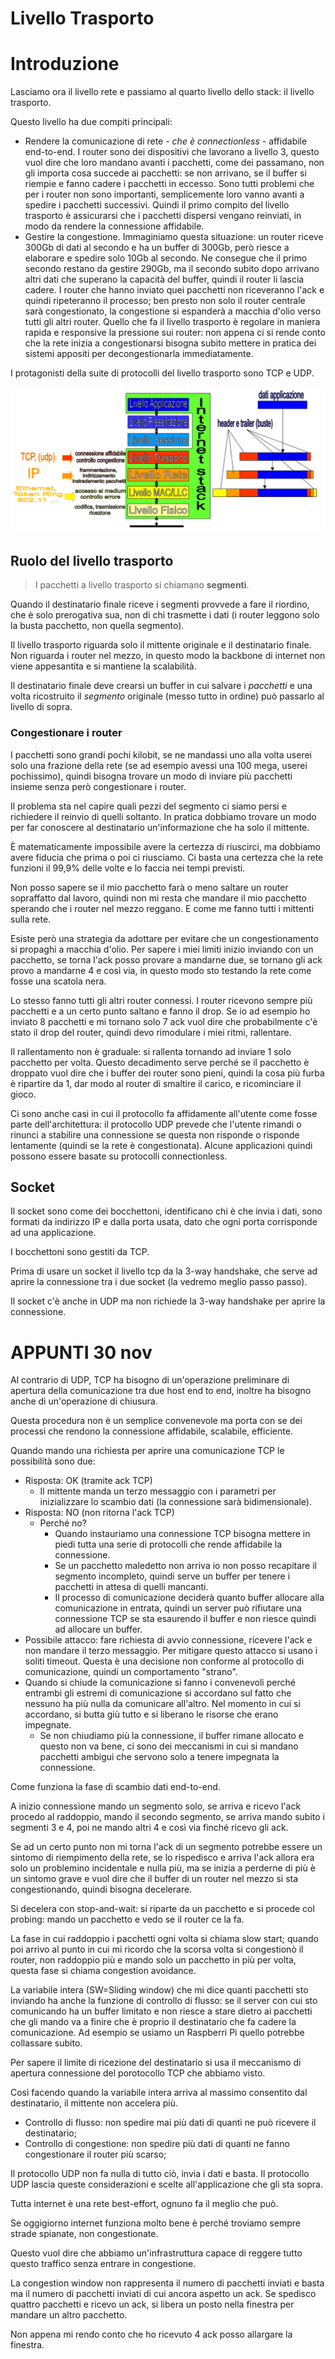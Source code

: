 # Livello Trasporto

# Introduzione

Lasciamo ora il livello rete e passiamo al quarto livello dello stack: il livello trasporto.

Questo livello ha due compiti principali:

- Rendere la comunicazione di rete - _che è connectionless_ - affidabile end-to-end.
  I router sono dei dispositivi che lavorano a livello 3, questo vuol dire che loro mandano avanti i pacchetti, come dei passamano, non gli importa cosa succede ai pacchetti: se non arrivano, se il buffer si riempie e fanno cadere i pacchetti in eccesso. Sono tutti problemi che per i router non sono importanti, semplicemente loro vanno avanti a spedire i pacchetti successivi.
  Quindi il primo compito del livello trasporto è assicurarsi che i pacchetti dispersi vengano reinviati, in modo da rendere la connessione affidabile.
- Gestire la congestione.
  Immaginiamo questa situazione: un router riceve 300Gb di dati al secondo e ha un buffer di 300Gb, però riesce a elaborare e spedire solo 10Gb al secondo. Ne consegue che il primo secondo restano da gestire 290Gb, ma il secondo subito dopo arrivano altri dati che superano la capacità del buffer, quindi il router li lascia cadere. I router che hanno inviato quei pacchetti non riceveranno l'ack e quindi ripeteranno il processo; ben presto non solo il router centrale sarà congestionato, la congestione si espanderà a macchia d'olio verso tutti gli altri router.
  Quello che fa il livello trasporto è regolare in maniera rapida e responsive la pressione sui router: non appena ci si rende conto che la rete inizia a congestionarsi bisogna subito mettere in pratica dei sistemi appositi per decongestionarla immediatamente.

I protagonisti della suite di protocolli del livello trasporto sono TCP e UDP.

![Schema illustrativo del livello trasporto](assets/schema-livello-trasporto.png)

## Ruolo del livello trasporto

> I pacchetti a livello trasporto si chiamano **segmenti**.

Quando il destinatario finale riceve i segmenti provvede a fare il riordino, che è solo prerogativa sua, non di chi trasmette i dati (i router leggono solo la busta pacchetto, non quella segmento).

Il livello trasporto riguarda solo il mittente originale e il destinatario finale. Non riguarda i router nel mezzo, in questo modo la backbone di internet non viene appesantita e si mantiene la scalabilità.

Il destinatario finale deve crearsi un buffer in cui salvare i _pacchetti_ e una volta ricostruito il _segmento_ originale (messo tutto in ordine) può passarlo al livello di sopra.

### Congestionare i router

I pacchetti sono grandi pochi kilobit, se ne mandassi uno alla volta userei solo una frazione della rete (se ad esempio avessi una 100 mega, userei pochissimo), quindi bisogna trovare un modo di inviare più pacchetti insieme senza però congestionare i router.

Il problema sta nel capire quali pezzi del segmento ci siamo persi e richiedere il reinvio di quelli soltanto. In pratica dobbiamo trovare un modo per far conoscere al destinatario un'informazione che ha solo il mittente.

È matematicamente impossibile avere la certezza di riuscirci, ma dobbiamo avere fiducia che prima o poi ci riusciamo. Ci basta una certezza che la rete funzioni il 99,9% delle volte e lo faccia nei tempi previsti.

Non posso sapere se il mio pacchetto farà o meno saltare un router sopraffatto dal lavoro, quindi non mi resta che mandare il mio pacchetto sperando che i router nel mezzo reggano. E come me fanno tutti i mittenti sulla rete.

Esiste però una strategia da adottare per evitare che un congestionamento si propaghi a macchia d'olio. Per sapere i miei limiti inizio inviando con un pacchetto, se torna l'ack posso provare a mandarne due, se tornano gli ack provo a mandarne 4 e così via, in questo modo sto testando la rete come fosse una scatola nera.

Lo stesso fanno tutti gli altri router connessi. I router ricevono sempre più pacchetti e a un certo punto saltano e fanno il drop. Se io ad esempio ho inviato 8 pacchetti e mi tornano solo 7 ack vuol dire che probabilmente c'è stato il drop del router, quindi devo rimodulare i miei ritmi, rallentare.

Il rallentamento non è graduale: si rallenta tornando ad inviare 1 solo pacchetto per volta. Questo decadimento serve perché se il pacchetto è droppato vuol dire che i buffer dei router sono pieni, quindi la cosa più furba è ripartire da 1, dar modo al router di smaltire il carico, e ricominciare il gioco.

Ci sono anche casi in cui il protocollo fa affidamente all'utente come fosse parte dell'architettura: il protocollo UDP prevede che l'utente rimandi o rinunci a stabilire una connessione se questa non risponde o risponde lentamente (quindi se la rete è congestionata). Alcune applicazioni quindi possono essere basate su protocolli connectionless.

## Socket

Il socket sono come dei bocchettoni, identificano chi è che invia i dati, sono formati da indirizzo IP e dalla porta usata, dato che ogni porta corrisponde ad una applicazione.

I bocchettoni sono gestiti da TCP.

Prima di usare un socket il livello tcp da la 3-way handshake, che serve ad aprire la connessione tra i due socket (la vedremo meglio passo passo).

Il socket c'è anche in UDP ma non richiede la 3-way handshake per aprire la connessione.

# APPUNTI 30 nov

Al contrario di UDP, TCP ha bisogno di un'operazione preliminare di apertura della comunicazione tra due host end to end, inoltre ha bisogno anche di un'operazione di chiusura.

Questa procedura non è un semplice convenevole ma porta con se dei processi che rendono la connessione affidabile, scalabile, efficiente.

Quando mando una richiesta per aprire una comunicazione TCP le possibilità sono due:

- Risposta: OK (tramite ack TCP)
  - Il mittente manda un terzo messaggio con i parametri per inizializzare lo scambio dati (la connessione sarà bidimensionale).
- Risposta: NO (non ritorna l'ack TCP)
  - Perché no?
    - Quando instauriamo una connessione TCP bisogna mettere in piedi tutta una serie di protocolli che rende affidabile la connessione.
    - Se un pacchetto maledetto non arriva io non posso recapitare il segmento incompleto, quindi serve un buffer per tenere i pacchetti in attesa di quelli mancanti.
    - Il processo di comunicazione deciderà quanto buffer allocare alla comunicazione in entrata, quindi un server può rifiutare una connessione TCP se sta esaurendo il buffer e non riesce quindi ad allocare un buffer.
- Possibile attacco: fare richiesta di avvio connessione, ricevere l'ack e non mandare il terzo messaggio. Per mitigare questo attacco si usano i soliti timeout. Questa è una decisione non conforme al protocollo di comunicazione, quindi un comportamento "strano".
- Quando si chiude la comunicazione si fanno i convenevoli perché entrambi gli estremi di comunicazione si accordano sul fatto che nessuno ha più nulla da comunicare all'altro. Nel momento in cui si accordano, si butta giù tutto e si liberano le risorse che erano impegnate.
  - Se non chiudiamo più la connessione, il buffer rimane allocato e questo non va bene, ci sono dei meccanismi in cui si mandano pacchetti ambigui che servono solo a tenere impegnata la connessione.

Come funziona la fase di scambio dati end-to-end.

A inizio connessione mando un segmento solo, se arriva e ricevo l'ack procedo al raddoppio, mando il secondo segmento, se arriva mando subito i segmenti 3 e 4, poi ne mando altri 4 e così via finché ricevo gli ack.

Se ad un certo punto non mi torna l'ack di un segmento potrebbe essere un sintomo di riempimento della rete, se lo rispedisco e arriva l'ack allora era solo un problemino incidentale e nulla più, ma se inizia a perderne di più è un sintomo grave e vuol dire che il buffer di un router nel mezzo si sta congestionando, quindi bisogna decelerare.

Si decelera con stop-and-wait: si riparte da un pacchetto e si procede col probing: mando un pacchetto e vedo se il router ce la fa.

La fase in cui raddoppio i pacchetti ogni volta si chiama slow start; quando poi arrivo al punto in cui mi ricordo che la scorsa volta si congestionò il router, non raddoppio più e mando solo un pacchetto in più per volta, questa fase si chiama congestion avoidance.

La variabile intera (SW=Sliding window) che mi dice quanti pacchetti sto inviando ha anche la funzione di controllo di flusso: se il server con cui sto comunicando ha un buffer limitato e non riesce a stare dietro ai pacchetti che gli mando va a finire che è proprio il destinatario che fa cadere la comunicazione. Ad esempio se usiamo un Raspberri Pi quello potrebbe collassare subito.

Per sapere il limite di ricezione del destinatario si usa il meccanismo di apertura connessione del porotocollo TCP che abbiamo visto.

Così facendo quando la variabile intera arriva al massimo consentito dal destinatario, il mittente non accelera più.

- Controllo di flusso: non spedire mai più dati di quanti ne può ricevere il destinatario;
- Controllo di congestione: non spedire più dati di quanti ne fanno congestionare il router più scarso;

Il protocollo UDP non fa nulla di tutto ciò, invia i dati e basta. Il protocollo UDP lascia queste considerazioni e scelte all'applicazione che gli sta sopra.

Tutta internet è una rete best-effort, ognuno fa il meglio che può.

Se oggigiorno internet funziona molto bene è perché troviamo sempre strade spianate, non congestionate.

Questo vuol dire che abbiamo un'infrastruttura capace di reggere tutto questo traffico senza entrare in congestione.

La congestion window non rappresenta il numero di pacchetti inviati e basta ma il numero di pacchetti inviati di cui ancora aspetto un ack. Se spedisco quattro pacchetti e ricevo un ack, si libera un posto nella finestra per mandare un altro pacchetto.

Non appena mi rendo conto che ho ricevuto 4 ack posso allargare la finestra.
